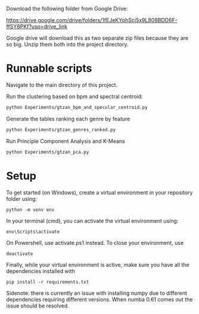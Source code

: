 Download the following folder from Google Drive:

https://drive.google.com/drive/folders/1fEJeKYphScj5x9L808BDD6F-ffSY8PKf?usp=drive_link

Google drive will download this as two separate zip files because they are so big.
Unzip them both into the project directory.

# Runnable scripts
Navigate to the main directory of this project.

Run the clustering based on bpm and spectral centroid:
```bash
python Experiments/gtzan_bpm_and_specular_centroid.py
```

Generate the tables ranking each genre by feature
```bash
python Experiments/gtzan_genres_ranked.py
```

Run Principle Component Analysis and K-Means
```bash
python Experiments/gtzan_pca.py
```

# Setup
To get started (on Windows), create a virtual environment in your repository folder using: 
```
python -m venv env
```
In your terminal (cmd), you can activate the virtual environment using:
```
env\Scripts\activate
```
On Powershell, use activate.ps1 instead. To close your environment, use 
```
deactivate
```
Finally, while your virtual environment is active, make sure you have all the dependencies installed with
```
pip install -r requirements.txt
```
Sidenote: there is currently an issue with installing numpy due to different dependencies requiring different versions. When numba 0.61 comes out the issue should be resolved.
